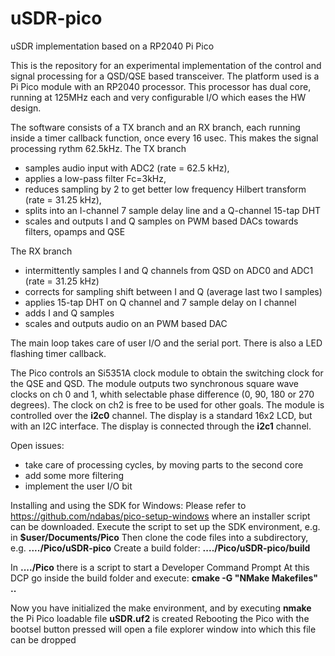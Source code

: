# uSDR-pico
uSDR implementation based on a RP2040 Pi Pico

This is the repository for an experimental implementation of the control and signal processing for a QSD/QSE based transceiver. The platform used is a Pi Pico module with an RP2040 processor. This processor has dual core, running at 125MHz each and very configurable I/O which eases the HW design.

The software consists of a TX branch and an RX branch, each running inside a timer callback function, once every 16 usec. This makes the signal processing rythm 62.5kHz. 
The TX branch 
- samples audio input with ADC2 (rate = 62.5 kHz), 
- applies a low-pass filter Fc=3kHz, 
- reduces sampling by 2 to get better low frequency Hilbert transform (rate = 31.25 kHz), 
- splits into an I-channel 7 sample delay line and a Q-channel 15-tap DHT
- scales and outputs I and Q samples on PWM based DACs towards filters, opamps and QSE

The RX branch
- intermittently samples I and Q channels from QSD on ADC0 and ADC1 (rate = 31.25 kHz)
- corrects for sampling shift between I and Q (average last two I samples)
- applies 15-tap DHT on Q channel and 7 sample delay on I channel
- adds I and Q samples
- scales and outputs audio on an PWM based DAC

The main loop takes care of user I/O and the serial port. There is also a LED flashing timer callback.

The Pico controls an Si5351A clock module to obtain the switching clock for the QSE and QSD. The module outputs two synchronous square wave clocks on ch 0 and 1, whith selectable phase difference (0, 90, 180 or 270 degrees). The clock on ch2 is free to be used for other goals. The module is controlled over the **i2c0** channel.
The display is a standard 16x2 LCD, but with an I2C interface. The display is connected through the **i2c1** channel.

Open issues:
- take care of processing cycles, by moving parts to the second core
- add some more filtering 
- implement the user I/O bit

Installing and using the SDK for Windows:
Please refer to https://github.com/ndabas/pico-setup-windows  where an installer script can be downloaded.
Execute the script to set up the SDK environment, e.g. in **$user/Documents/Pico**
Then clone the code files into a subdirectory, e.g. **..../Pico/uSDR-pico**
Create a build folder: **..../Pico/uSDR-pico/build**

In **..../Pico** there is a script to start a Developer Command Prompt
At this DCP go inside the build folder and execute: **cmake -G "NMake Makefiles" ..**

Now you have initialized the make environment, and by executing **nmake** the Pi Pico loadable file **uSDR.uf2** is created
Rebooting the Pico with the bootsel button pressed will open a file explorer window into which this file can be dropped

